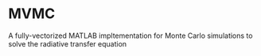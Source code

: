 # MVMC
A fully-vectorized MATLAB impltementation for Monte Carlo simulations to solve the radiative transfer equation
